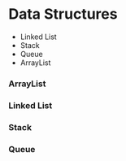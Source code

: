 # Data Structures  
- Linked List  
- Stack  
- Queue  
- ArrayList    

### ArrayList  
  
### Linked List  

### Stack  

### Queue  
